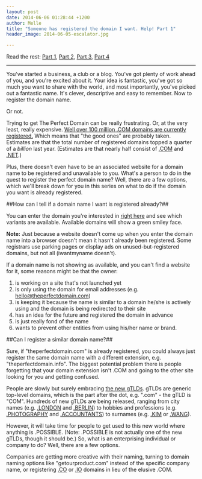 ```yaml
---
layout: post
date: 2014-06-06 01:28:44 +1200
author: Melle
title: "Someone has registered the domain I want. Help! Part 1"
header_image: 2014-06-05-escalator.jpg

---
```


Read the rest: [Part 1](https://iwantmyname.com/blog/2014/06/domain-already-registered-pt1.html), [Part 2](https://iwantmyname.com/blog/2014/06/domain-already-registered-pt2.html), [Part 3](https://iwantmyname.com/blog/2014/06/domain-already-registered-pt3.html), [Part 4](https://iwantmyname.com/blog/2014/06/domain-already-registered-pt4.html)

***

You've started a business, a club or a blog. You've got plenty of work ahead of you, and you're excited about it. Your idea is fantastic, you've got so much you want to share with the world, and most importantly, you've picked out a fantastic name. It's clever, descriptive and easy to remember. Now to register the domain name.

Or not.

Trying to get The Perfect Domain can be really frustrating. Or, at the very least, really expensive. [Well over 100 million .COM domains are currently registered.](http://www.thedomains.com/2014/03/24/after-losing-over-25000-registrations-in-two-days-com-back-below-113-million-berlin-top-40k/) Which means  that "the good ones" are probably taken. Estimates are that the total number of registered domains topped a quarter of a _billion_ last year. (Estimates are that nearly half consist of [.COM](https://iwantmyname.com/domains/com-domain-name-registration-for-commercial) and [.NET](https://iwantmyname.com/domains/net-domain-name-registration-for-network).) 

Plus, there doesn't even have to be an associated website for a domain name to be registered and unavailable to you. What's a person to do in the quest to register the perfect domain name? Well, there are a few options, which we'll break down for you in this series on what to do if the domain you want is already registered.

##How can I tell if a domain name I want is registered already?##

You can enter the domain you're interested in [right here](https://iwantmyname.com/) and see which variants are available. Available domains will show a green smiley face.

**Note:** Just because a website doesn't come up when you enter the domain name into a browser doesn't mean it hasn't already been registered. Some registrars use parking pages or display ads on unused-but-registered domains, but not all (iwantmyname doesn't). 

If a domain name is not showing as available, and you can't find a website for it, some reasons might be that the owner:

1. is working on a site that's not launched yet
2. is only using the domain for email addresses (e.g. hello@theperfectdomain.com)
3. is keeping it because the name is similar to a domain he/she is actively using and the domain is being redirected to their site
4. has an idea for the future and registered the domain in advance
5. is just really fond of the name
6. wants to prevent other entities from using his/her name or brand.

##Can I register a similar domain name?##

Sure, if "theperfectdomain.com" is already registered, you could always just register the same domain name with a different extension, e.g. "theperfectdomain.info". The biggest potential problem there is people forgetting that your domain extension isn't .COM and going to the other site looking for you and getting confused. 

People are slowly but surely embracing [the new gTLDs](https://iwantmyname.com/domains/new-gtld-domain-extensions). gTLDs are generic top-level domains, which is the part after the dot, e.g. ".com" - the gTLD is "COM". Hundreds of new gTLDs are being released, ranging from city names (e.g. [.LONDON](https://iwantmyname.com/domains/dot-london) and [.BERLIN](https://iwantmyname.com/domains/dot-berlin)) to hobbies and professions (e.g. [.PHOTOGRAPHY](https://iwantmyname.com/domains/dot-photography) and [.ACCOUNTANTS](https://iwantmyname.com/domains/dot-accountants)) to surnames (e.g. [.KIM](https://iwantmyname.com/domains/dot-kim) or [.WANG](https://iwantmyname.com/domains/dot-wang)).

However, it will take time for people to get used to this new world where anything is .POSSIBLE. (Note: .POSSIBLE is not actually one of the new gTLDs, though it should be.) So, what is an enterprising individual or company to do? Well, there are a few options.

Companies are getting more creative with their naming, turning to domain naming options like "getourproduct.com" instead of the specific company name, or registering [.CO](https://iwantmyname.com/domains/co-colombian-domain-name-registration-for-colombia) or [.IO](https://iwantmyname.com/domains/io-domain-name-registration-for-british-indian-ocean-territory) domains in lieu of the elusive .COM.

